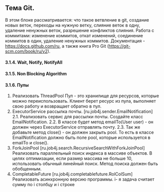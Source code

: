 ## Тема Git.
В этом блоке рассматривается: что такое ветвление в git, создание новых веток, переходы на нужную ветку,
слияние веток в одну, удаление ненужных веток, разрешение конфликтов слияния.
Работа с коммитами:
изменение коммитов, откат изменений, соединение коммитов в один, удаление ненужных коммитов.
Документация - https://docs.github.com/ru, а также книга Pro Git (https://git-scm.com/book/ru/v2).

#### 3.1.4. Wait, Notify, NotifyAll
#### 3.1.5. Non Blocking Algorithm

#### 3.1.6. Пулы

1. Реализовать ThreadPool Пул - это хранилище для ресурсов, которые можно переиспользовать. 
Клиент берет ресурс из пула, выполняет свою работу и возвращает обратно в пул.
2. ExecutorService рассылка почты. [ru.job4j.sender.EmailNotification] 2.1. Реализовать сервис для рассылки 
почты. Создайте класс EmailNotification. 2.2. В классе будет метод emailTo(User user) - он должен через 
ExecutorService отправлять почту. 2.3. Так же добавьте метод close() - он должен закрыть pool. То есть в 
классе EmailNotification должно быть поле pool, которые используется в emailTo и close().
3. ForkJoinPool [ru.job4j.search.RecursiveSearchWithForkJoinPool] Реализовать параллельный поиск индекса в 
массиве объектов. В целях оптимизации, если размер массива не больше 10, использовать обычный линейный поиск. 
Метод поиска должен быть обобщенным.
4. CompletableFuture [ru.job4j.completablefuture.RolColSum] Реализовать асинхронную версию программы. i- я задача 
считает сумму по i столбцу и i строке

